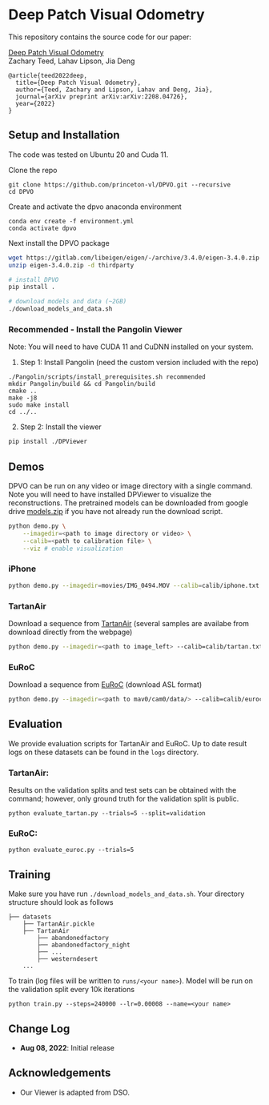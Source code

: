 # Deep Patch Visual Odometry
This repository contains the source code for our paper:

[Deep Patch Visual Odometry](https://arxiv.org/pdf/2208.04726.pdf)<br/>
Zachary Teed, Lahav Lipson, Jia Deng<br/>

```
@article{teed2022deep,
  title={Deep Patch Visual Odometry},
  author={Teed, Zachary and Lipson, Lahav and Deng, Jia},
  journal={arXiv preprint arXiv:arXiv:2208.04726},
  year={2022}
}
```


## Setup and Installation
The code was tested on Ubuntu 20 and Cuda 11.

Clone the repo
```
git clone https://github.com/princeton-vl/DPVO.git --recursive
cd DPVO
```
Create and activate the dpvo anaconda environment
```
conda env create -f environment.yml
conda activate dpvo
```

Next install the DPVO package
```bash
wget https://gitlab.com/libeigen/eigen/-/archive/3.4.0/eigen-3.4.0.zip
unzip eigen-3.4.0.zip -d thirdparty

# install DPVO
pip install .

# download models and data (~2GB)
./download_models_and_data.sh
```


### Recommended - Install the Pangolin Viewer
Note: You will need to have CUDA 11 and CuDNN installed on your system.

1. Step 1: Install Pangolin (need the custom version included with the repo)
```
./Pangolin/scripts/install_prerequisites.sh recommended
mkdir Pangolin/build && cd Pangolin/build
cmake ..
make -j8
sudo make install
cd ../..
```

2. Step 2: Install the viewer
```bash
pip install ./DPViewer
```


## Demos
DPVO can be run on any video or image directory with a single command. Note you will need to have installed DPViewer to visualize the reconstructions. The pretrained models can be downloaded from google drive [models.zip](https://drive.google.com/file/d/1dRqftpImtHbbIPNBIseCv9EvrlHEnjhX/view?usp=sharing) if you have not already run the download script.


```bash
python demo.py \
    --imagedir=<path to image directory or video> \
    --calib=<path to calibration file> \
    --viz # enable visualization
```

### iPhone
```bash
python demo.py --imagedir=movies/IMG_0494.MOV --calib=calib/iphone.txt --stride=5 --viz 
```

### TartanAir
Download a sequence from [TartanAir](https://theairlab.org/tartanair-dataset/) (several samples are availabe from download directly from the webpage)
```bash
python demo.py --imagedir=<path to image_left> --calib=calib/tartan.txt --stride=1 --viz 
```

### EuRoC
Download a sequence from [EuRoC](https://projects.asl.ethz.ch/datasets/doku.php?id=kmavvisualinertialdatasets) (download ASL format)
```bash
python demo.py --imagedir=<path to mav0/cam0/data/> --calib=calib/euroc.txt --stride=2 --viz 
```

## Evaluation
We provide evaluation scripts for TartanAir and EuRoC. Up to date result logs on these datasets can be found in the `logs` directory.

### TartanAir:
Results on the validation splits and test sets can be obtained with the command; however, only ground truth for the validation split is public.
```
python evaluate_tartan.py --trials=5 --split=validation
```

### EuRoC:
```
python evaluate_euroc.py --trials=5
```

## Training
Make sure you have run `./download_models_and_data.sh`. Your directory structure should look as follows

```Shell
├── datasets
    ├── TartanAir.pickle
    ├── TartanAir
        ├── abandonedfactory
        ├── abandonedfactory_night
        ├── ...
        ├── westerndesert
    ...
```

To train (log files will be written to `runs/<your name>`). Model will be run on the validation split every 10k iterations
```
python train.py --steps=240000 --lr=0.00008 --name=<your name>
```

## Change Log
* **Aug 08, 2022**: Initial release


## Acknowledgements
* Our Viewer is adapted from DSO.
